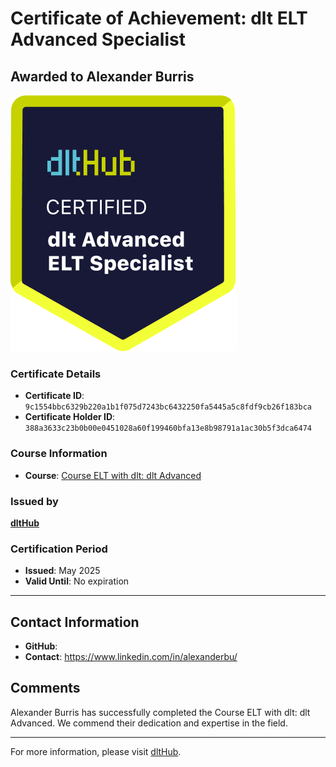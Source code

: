 
# Certificate of Achievement: dlt ELT Advanced Specialist

## Awarded to **Alexander Burris**

![Course Image](../badges/advanced_etl_specialist.png)

### Certificate Details
- **Certificate ID**: `9c1554bbc6329b220a1b1f075d7243bc6432250fa5445a5c8fdf9cb26f183bca`
- **Certificate Holder ID**: `388a3633c23b0b00e0451028a60f199460bfa13e8b98791a1ac30b5f3dca6474`

### Course Information
- **Course**: [Course ELT with dlt: dlt Advanced](https://github.com/dlt-hub/dlthub-education/tree/main/courses/dlt_advanced_2025)

### Issued by
[**dltHub**](https://dlthub.com/) 

### Certification Period
- **Issued**: May 2025
- **Valid Until**: No expiration

---

## Contact Information
- **GitHub**: 
- **Contact**: https://www.linkedin.com/in/alexanderbu/

## Comments
Alexander Burris has successfully completed the Course ELT with dlt: dlt Advanced. We commend their dedication and expertise in the field.

---

For more information, please visit [dltHub](https://dlthub.com/).
    